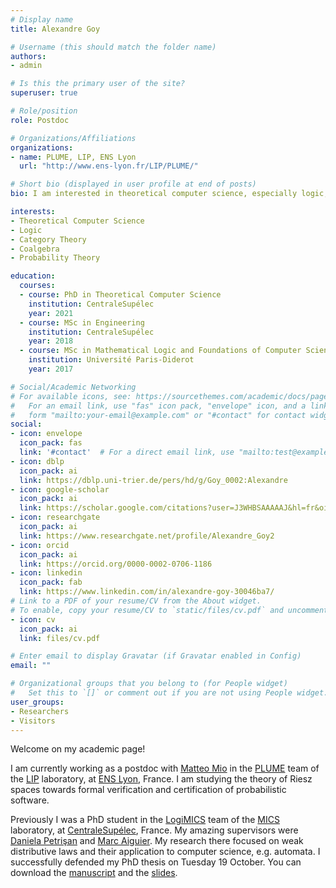 ```yaml
---
# Display name
title: Alexandre Goy

# Username (this should match the folder name)
authors:
- admin

# Is this the primary user of the site?
superuser: true

# Role/position
role: Postdoc

# Organizations/Affiliations
organizations:
- name: PLUME, LIP, ENS Lyon
  url: "http://www.ens-lyon.fr/LIP/PLUME/"

# Short bio (displayed in user profile at end of posts)
bio: I am interested in theoretical computer science, especially logic, category theory, coalgebra, and probabilistic aspects of these topics.

interests:
- Theoretical Computer Science
- Logic
- Category Theory
- Coalgebra
- Probability Theory

education:
  courses:
  - course: PhD in Theoretical Computer Science
    institution: CentraleSupélec
    year: 2021
  - course: MSc in Engineering
    institution: CentraleSupélec
    year: 2018
  - course: MSc in Mathematical Logic and Foundations of Computer Science
    institution: Université Paris-Diderot
    year: 2017

# Social/Academic Networking
# For available icons, see: https://sourcethemes.com/academic/docs/page-builder/#icons
#   For an email link, use "fas" icon pack, "envelope" icon, and a link in the
#   form "mailto:your-email@example.com" or "#contact" for contact widget.
social:
- icon: envelope
  icon_pack: fas
  link: '#contact'  # For a direct email link, use "mailto:test@example.org".
- icon: dblp
  icon_pack: ai
  link: https://dblp.uni-trier.de/pers/hd/g/Goy_0002:Alexandre
- icon: google-scholar
  icon_pack: ai
  link: https://scholar.google.com/citations?user=J3WHBSAAAAAJ&hl=fr&oi=sra
- icon: researchgate
  icon_pack: ai
  link: https://www.researchgate.net/profile/Alexandre_Goy2
- icon: orcid
  icon_pack: ai
  link: https://orcid.org/0000-0002-0706-1186
- icon: linkedin
  icon_pack: fab
  link: https://www.linkedin.com/in/alexandre-goy-30046ba7/
# Link to a PDF of your resume/CV from the About widget.
# To enable, copy your resume/CV to `static/files/cv.pdf` and uncomment the lines below.
- icon: cv
  icon_pack: ai
  link: files/cv.pdf

# Enter email to display Gravatar (if Gravatar enabled in Config)
email: ""

# Organizational groups that you belong to (for People widget)
#   Set this to `[]` or comment out if you are not using People widget.
user_groups:
- Researchers
- Visitors
---
```


Welcome on my academic page!

I am currently working as a postdoc with [Matteo Mio](https://perso.ens-lyon.fr/matteo.mio/) in the [PLUME](http://www.ens-lyon.fr/LIP/PLUME/) team of the [LIP](http://www.ens-lyon.fr/LIP/) laboratory, at [ENS Lyon](http://www.ens-lyon.fr/), France. I am studying the theory of Riesz spaces towards formal verification and certification of probabilistic software.

Previously I was a PhD student in the [LogiMICS](http://logimas.mics.centralesupelec.fr/) team of the [MICS](http://mics.centralesupelec.fr/en) laboratory, at [CentraleSupélec](https://www.centralesupelec.fr/), France. My amazing supervisors were [Daniela Petrişan](https://www.irif.fr/~petrisan/) and [Marc Aiguier](http://perso.ecp.fr/~aiguierm/). My research there focused on weak distributive laws and their application to computer science, e.g. automata. I successfully defended my PhD thesis on Tuesday 19 October. You can download the [manuscript](https://agoy.fr/publication/phd/phd.pdf) and the [slides](https://agoy.fr/publication/phd/slides.pdf).
